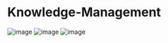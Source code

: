 # Knowledge-Management
![image](https://user-images.githubusercontent.com/83230342/210283145-b93c394b-fdd3-442a-a136-9b5d37e2b491.png)
![image](https://user-images.githubusercontent.com/83230342/210283402-86c86526-de1b-4aa3-8779-1bb3c48ad785.png)
![image](https://user-images.githubusercontent.com/83230342/210283409-023e9fdf-36c3-4f0c-8907-f1d151427a3d.png)

